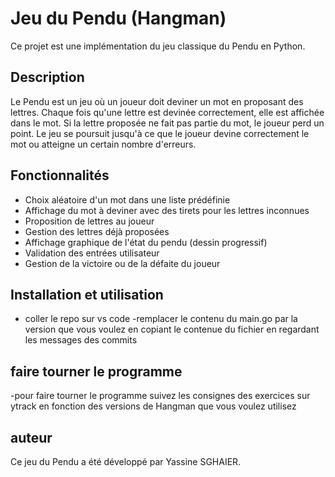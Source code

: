 # Jeu du Pendu (Hangman)

Ce projet est une implémentation du jeu classique du Pendu en Python.

## Description

Le Pendu est un jeu où un joueur doit deviner un mot en proposant des lettres. Chaque fois qu'une lettre est devinée correctement, elle est affichée dans le mot. Si la lettre proposée ne fait pas partie du mot, le joueur perd un point. Le jeu se poursuit jusqu'à ce que le joueur devine correctement le mot ou atteigne un certain nombre d'erreurs.

## Fonctionnalités

- Choix aléatoire d'un mot dans une liste prédéfinie
- Affichage du mot à deviner avec des tirets pour les lettres inconnues
- Proposition de lettres au joueur
- Gestion des lettres déjà proposées
- Affichage graphique de l'état du pendu (dessin progressif)
- Validation des entrées utilisateur
- Gestion de la victoire ou de la défaite du joueur

## Installation et utilisation

- coller le repo sur vs code
-remplacer le contenu du main.go par la version que vous voulez en copiant le contenue du fichier en regardant les messages des commits

## faire tourner le programme 

-pour faire tourner le programme suivez les consignes des exercices sur ytrack en fonction des versions de Hangman que vous voulez utilisez

## auteur

Ce jeu du Pendu a été développé par Yassine SGHAIER.